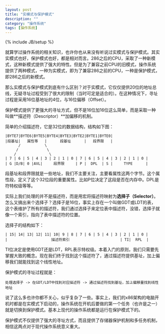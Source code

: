 ```yaml
---
layout: post
title: "实模式与保护模式"
description: ""
category: "操作系统"
tags: [操作系统]
---
```

{% include JB/setup %}

就算学过操作系统的相关知识，也许你也从来没有听说过实模式与保护模式。其实实模式也好，保护模式也好，都是相对而言。286之后的CPU，采取了一种新模式，这种新模式提供了强大的特性。但是为了兼容之前CPU的旧模式，操作系统提供了两种模式，一种为实模式，即为了兼容286之前的CPU，一种是保护模式，即286之后的新模式。

那么实模式与保护模式到底有什么区别？对于实模式，它仅仅提供20位的地址总线，无疑寻址过程受到了很大的限制（当时可定是适合的）。在这种情况下，寻址过程是采用16位基地址的4位，与16位偏移（Offset）。

保护模式提供了更强大的寻址方式，但不是16位加16位这么简单，而是采取一种叫做**描述符（Descriptor）**加偏移的机制。

简单的介绍描述符，它是32位的数据结构，结构如下图：

    |BYTE7|BYTE6|BYTE5|BYTE4|BYTE3|BYTE2|BYTE1|BYTE0|
    |段基址|   属性等   |      段基址      |   段界限   |
          /           \
         /             \
        /               \
    | 7 | 6 | 5 | 4 | 3 | 2 | 1 | 0 | 7 | 6 | 5 | 4 | 3 | 2 | 1 | 0 |
    | G |D/B| 0 |AVL|     段界限     | P |  DPL  | S |     TYPE      |

段基址和段界限就是一些地址，我们不主要关注，主要看属性这两个字节。这个属性段，定义了这个32位段的重要属性。比如P位决定了这段是否在内存中。DPL是符特权级等等。

实际上我们处理的并不是描述符，而是用宏将描述符映射为**选择子（Selector）**。怎么又搞出来个选择子？选择子是16位，事实上存在一个叫做GDT或LDT的表，这个表维护了所有的描述符，我们通过选择子来定位表中描述符，没错，选择子就像一个索引，指向了表中描述符的位置。

选择子的结构如下：

    | 15| 14| 13| 12| 11| 10| 9 | 8 | 7 | 6 | 5 | 4 | 3 | 2 | 1 | 0 |
    |                    描述符索引                       | TI|  RPL  |

TI位决定是使用GDT还是LDT，RPL表示特权级。本着入门的原则，我们只需要先掌握大致的概念。现在我们终于找到这个描述符了，通过描述符提供基址，加上偏移我们就能找到这个线性地址。

保护模式的寻址过程就是：

    处理选择子 -> 在GDT/LDT中找到对应描述符 -> 通过描述符找到基址，加上偏移量找到线性地址

说了这么多也许你都不关心，似乎复杂了一些。事实上，我们的x86架构的电脑开机时都是在实模式下启动的，操作系统在开机后要做的第一个任务（也许是之一）就是切换到保护模式。基本上现代的操作系统都是运行在保护模式下的。

保护模式不仅提供了强大的寻址方式，而且提供了存储器保护机制和多任务机制，相信这两点对于现代操作系统意义重大。